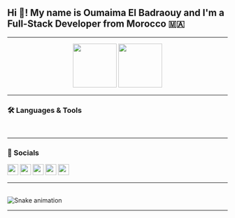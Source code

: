 <h2 align="left">Hi 👋! My name is Oumaima El Badraouy and I'm a Full-Stack Developer from Morocco 🇲🇦</h2>

---

<div align="center">
  <img src="https://github-readme-stats.vercel.app/api?username=maurodesouza&show_icons=true&count_private=true&theme=dracula&hide_border=true" height="100" />
  <img src="https://github-readme-stats.vercel.app/api/top-langs?username=maurodesouza&layout=compact&langs_count=6&theme=dracula&hide_border=true" height="100" />
</div>


---

### 🛠️ Languages & Tools

<div align="left">
  <img src="https://cdn.jsdelivr.net/gh/devicons/devicon/icons/javascript/javascript-original.svg" height="10" />
  <img src="https://cdn.jsdelivr.net/gh/devicons/devicon/icons/typescript/typescript-original.svg" height="10" />
  <img src="https://cdn.jsdelivr.net/gh/devicons/devicon/icons/react/react-original.svg" height="10" />
  <img src="https://cdn.jsdelivr.net/gh/devicons/devicon/icons/html5/html5-original.svg" height="10" />
  <img src="https://cdn.jsdelivr.net/gh/devicons/devicon/icons/css3/css3-original.svg" height="10" />
  <img src="https://cdn.jsdelivr.net/gh/devicons/devicon/icons/python/python-original.svg" height="10" />
  <img src="https://cdn.jsdelivr.net/gh/devicons/devicon/icons/csharp/csharp-original.svg" height="10" />
</div>

---

### 🔗 Socials

<div align="left">
  <img src="https://img.shields.io/static/v1?message=YouTube&logo=youtube&label=&color=FF0000&logoColor=white&style=flat-square" height="25" />
  <img src="https://img.shields.io/static/v1?message=Instagram&logo=instagram&label=&color=E4405F&logoColor=white&style=flat-square" height="25" />
  <img src="https://img.shields.io/static/v1?message=LinkedIn&logo=linkedin&label=&color=0077B5&logoColor=white&style=flat-square" height="25" />
  <img src="https://img.shields.io/static/v1?message=Gmail&logo=gmail&label=&color=D14836&logoColor=white&style=flat-square" height="25" />
  <img src="https://img.shields.io/static/v1?message=Discord&logo=discord&label=&color=7289DA&logoColor=white&style=flat-square" height="25" />
</div>

---

<br clear="both">

<img src="https://raw.githubusercontent.com/maurodesouza/maurodesouza/output/snake.svg" alt="Snake animation" />

---
